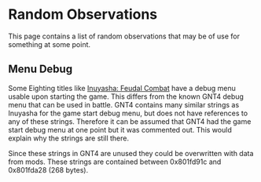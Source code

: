 # Random Observations

This page contains a list of random observations that may be of use for something at some point.

## Menu Debug

Some Eighting titles like [Inuyasha: Feudal Combat](https://tcrf.net/Inuyasha:_Feudal_Combat) have a debug menu usable upon starting the game.
This differs from the known GNT4 debug menu that can be used in battle. GNT4 contains many similar strings as Inuyasha for the game start
debug menu, but does not have references to any of these strings. Therefore it can be assumed that GNT4 had the game start debug menu at one
point but it was commented out. This would explain why the strings are still there.

Since these strings in GNT4 are unused they could be overwritten with data from mods. These strings are contained between 0x801fd91c and
0x801fda28 (268 bytes).
